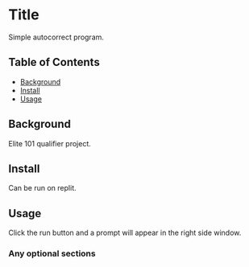# Title
Simple autocorrect program.
## Table of Contents
- [Background](#background)
- [Install](#install)
- [Usage](#usage)
## Background
Elite 101 qualifier project.
## Install
Can be run on replit.
## Usage
Click the run button and a prompt will appear in the right side window.
### Any optional sections
